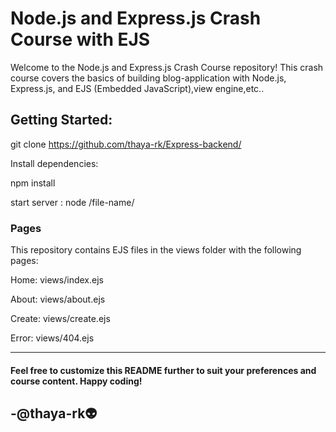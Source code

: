 # Node.js and Express.js Crash Course with EJS
Welcome to the Node.js and Express.js Crash Course repository! This crash course covers the basics of building blog-application with Node.js, Express.js, and EJS (Embedded JavaScript),view engine,etc..

## Getting Started:
git clone https://github.com/thaya-rk/Express-backend/

Install dependencies:

npm install

start server : node /file-name/

### Pages

This repository contains EJS files in the views folder with the following pages:

Home: views/index.ejs

About: views/about.ejs

Create: views/create.ejs

Error: views/404.ejs

--------------------------------------------------

#### Feel free to customize this README further to suit your preferences and course content. Happy coding!

## -@thaya-rk👽
